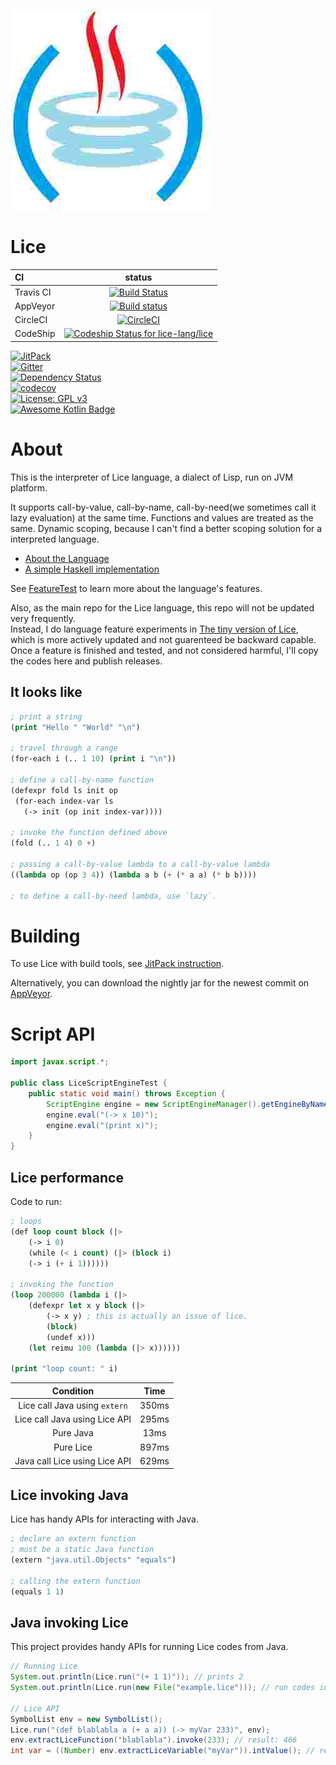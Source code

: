 ![](./src/main/kotlin/org/lice/icon.jpg)

# Lice

CI|status
:---|:---:
Travis CI|[![Build Status](https://travis-ci.org/lice-lang/lice.svg?branch=master)](https://travis-ci.org/lice-lang/lice)
AppVeyor|[![Build status](https://ci.appveyor.com/api/projects/status/7d6lyinb0xr6hagn?svg=true)](https://ci.appveyor.com/project/ice1000/lice/branch/master)
CircleCI|[![CircleCI](https://circleci.com/gh/lice-lang/lice/tree/master.svg?style=svg)](https://circleci.com/gh/lice-lang/lice/tree/master)
CodeShip|[![Codeship Status for lice-lang/lice](https://app.codeship.com/projects/2e71d680-61fd-0135-bc9e-7aecbc4a3d79/status?branch=master)](https://app.codeship.com/projects/239723)

[![JitPack](https://jitpack.io/v/lice-lang/lice.svg)](https://jitpack.io/#lice-lang/lice)<br/>
[![Gitter](https://badges.gitter.im/lice-lang/lice.svg)](https://gitter.im/lice-lang/lice)<br/>
[![Dependency Status](https://www.versioneye.com/user/projects/58df5b1c24ef3e00425cf73f/badge.svg)](https://www.versioneye.com/user/projects/58df5b1c24ef3e00425cf73f)<br/>
[![codecov](https://codecov.io/gh/lice-lang/lice/branch/master/graph/badge.svg)](https://codecov.io/gh/lice-lang/lice)<br/>
[![License: GPL v3](https://img.shields.io/badge/License-GPL%20v3-blue.svg)](http://www.gnu.org/licenses/gpl-3.0)<br/>
[![Awesome Kotlin Badge](https://kotlin.link/awesome-kotlin.svg)](https://github.com/KotlinBy/awesome-kotlin)<br/>

# About

This is the interpreter of Lice language, a dialect of Lisp, run on JVM platform.

It supports call-by-value, call-by-name, call-by-need(we sometimes call it lazy evaluation) at the same time.
Functions and values are treated as the same. Dynamic scoping, because I can't find a better scoping solution
for a interpreted language.

+ [About the Language](https://github.com/lice-lang/lice-reference)
+ [A simple Haskell implementation](./lice.hs)

See [FeatureTest](src/test/kotlin/org/lice/FeatureTest.kt) to learn more about the language's features.

Also, as the main repo for the Lice language, this repo will not be updated very frequently.  
Instead, I do language feature experiments in [The tiny version of Lice](https://github.com/lice-lang/lice-tiny), which is more actively updated and not guarenteed be backward capable.  
Once a feature is finished and tested, and not considered harmful, I'll copy the codes here and publish releases.

## It looks like

```lisp
; print a string
(print "Hello " "World" "\n")

; travel through a range
(for-each i (.. 1 10) (print i "\n"))

; define a call-by-name function
(defexpr fold ls init op
 (for-each index-var ls
   (-> init (op init index-var))))

; invoke the function defined above
(fold (.. 1 4) 0 +)

; passing a call-by-value lambda to a call-by-value lambda
((lambda op (op 3 4)) (lambda a b (+ (* a a) (* b b))))

; to define a call-by-need lambda, use `lazy`.
```

# Building

To use Lice with build tools, see [JitPack instruction](https://jitpack.io/#lice-lang/lice).

Alternatively, you can download the nightly jar for the newest commit on [AppVeyor](https://ci.appveyor.com/project/ice1000/lice/branch/master/artifacts).

# Script API 

```java
import javax.script.*;

public class LiceScriptEngineTest {
    public static void main() throws Exception {
        ScriptEngine engine = new ScriptEngineManager().getEngineByName("lice");
        engine.eval("(-> x 10)");
        engine.eval("(print x)");
    }
}
```

## Lice performance

Code to run:

```lisp
; loops
(def loop count block (|>
    (-> i 0)
    (while (< i count) (|> (block i)
    (-> i (+ i 1))))))

; invoking the function
(loop 200000 (lambda i (|>
    (defexpr let x y block (|>
        (-> x y) ; this is actually an issue of lice.
        (block)
        (undef x)))
    (let reimu 100 (lambda (|> x))))))

(print "loop count: " i)
```

Condition|Time
:---:|:---:
Lice call Java using `extern`|350ms
Lice call Java using Lice API|295ms
Pure Java|13ms
Pure Lice|897ms
Java call Lice using Lice API|629ms

## Lice invoking Java

Lice has handy APIs for interacting with Java.

```lisp
; declare an extern function
; must be a static Java function
(extern "java.util.Objects" "equals")

; calling the extern function
(equals 1 1)
```

## Java invoking Lice

This project provides handy APIs for running Lice codes from Java.

```java
// Running Lice
System.out.println(Lice.run("(+ 1 1)")); // prints 2
System.out.println(Lice.run(new File("example.lice"))); // run codes in a file

// Lice API
SymbolList env = new SymbolList();
Lice.run("(def blablabla a (+ a a)) (-> myVar 233)", env);
env.extractLiceFunction("blablabla").invoke(233); // result: 466
int var = ((Number) env.extractLiceVariable("myVar")).intValue(); // result: 233
```
